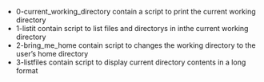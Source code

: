 * 0-current_working_directory contain a script to print the current working directory
* 1-listit contain script to list files and directorys in inthe current working directory
* 2-bring_me_home contain script to changes the working directory to the user’s home directory
* 3-listfiles contain script to display current directory contents in a long format
